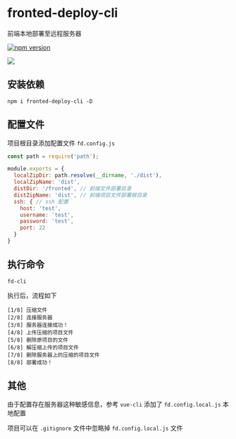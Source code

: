 # fronted-deploy-cli

前端本地部署至远程服务器

[![npm version](https://badge.fury.io/js/fronted-deploy-cli.svg)](http://badge.fury.io/js/fronted-deploy-cli)

![](https://nodei.co/npm/fronted-deploy-cli.png?downloads=true&downloadRank=true&stars=true)

## 安装依赖

```
npm i fronted-deploy-cli -D

```

## 配置文件

项目根目录添加配置文件 `fd.config.js`

```js
const path = require('path');

module.exports = {
  localZipDir: path.resolve(__dirname, './dist'),
  localZipName: 'dist',
  distDir: '/fronted', // 前端文件部署目录
  distZipName: 'dist', // 前端项目文件部署根目录
  ssh: { // ssh 配置
    host: 'test',
    username: 'test',
    password: 'test',
    port: 22
  }
}
```

## 执行命令

```
fd-cli
```

执行后，流程如下

```
[1/8] 压缩文件
[2/8] 连接服务器
[3/8] 服务器连接成功！
[4/8] 上传压缩的项目文件
[5/8] 删除原项目的文件
[6/8] 解压缩上传的项目文件
[7/8] 删除服务器上的压缩的项目文件
[8/8] 部署成功！
```

## 其他

由于配置存在服务器这种敏感信息，参考 `vue-cli` 添加了 `fd.config.local.js` 本地配置

项目可以在 `.gitignore` 文件中忽略掉 `fd.config.local.js` 文件

